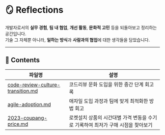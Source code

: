 # 🪞 Reflections

개발자로서의 **실무 경험**, **팀 내 협업**, **개선 활동**, **문화적 고민** 등을 되돌아보고 정리하는 공간입니다.  
기술 그 자체뿐 아니라, **일하는 방식**과 **사람과의 협업**에 대한 생각들을 담았습니다.

---

## 📂 Contents

| 파일명 | 설명 |
|--------|------|
| [code-review-culture-transition.md](./2025/code-review-culture-transition.md) |  코드리뷰 문화 도입을 위한 중간 단계 회고록 |
| [agile-adoption.md](./2025/agile-adoption.md) | 애자일 도입 과정과 팀에 맞게 최적화한 방법 회고 |
| [2023-coupang-price.md](./notes/2023-coupang-price.md) | 로켓설치 상품의 시간대별 가격 변동을 수기로 기록하여 최저가 구매 시점을 찾아보기 |

